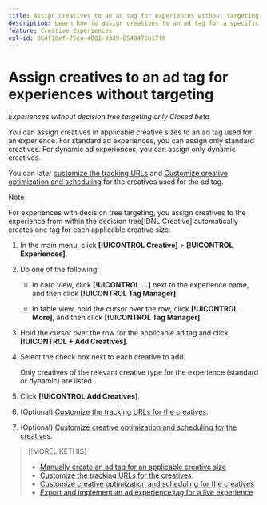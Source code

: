 ```yaml
---
title: Assign creatives to an ad tag for experiences without targeting
description: Learn how to assign creatives to an ad tag for a specific creative size.
feature: Creative Experiences
exl-id: 864f10ef-75ca-4081-93d9-8540476b17f0
---
```

# Assign creatives to an ad tag for experiences without targeting

*Experiences without decision tree targeting only*
*Closed beta*

You can assign creatives in applicable creative sizes to an ad tag used for an experience. For standard ad experiences, you can assign only standard creatives. For dynamic ad experiences, you can assign only dynamic creatives.<!-- Clarify what this does. It adds the image to the experience, but how does optimization work with multiple ad tags? -->

You can later [customize the tracking URLs](experience-tracking-urls-no-targeting.md) and [Customize creative optimization and scheduling](experience-optimization-scheduling-no-targeting.md) for the creatives used for the ad tag. 

>[!NOTE]
>
>For experiences with decision tree targeting, you assign creatives to the experience from within the decision tree[!DNL Creative] automatically creates one tag for each applicable creative size.

1. In the main menu, click **[!UICONTROL Creative]** > **[!UICONTROL Experiences]**.

1. Do one of the following:

   * In card view, click **[!UICONTROL ...]** next to the experience name, and then click **[!UICONTROL Tag Manager]**.
     
   * In table view, hold the cursor over the row, click **[!UICONTROL More]**, and then click **[!UICONTROL Tag Manager]**

1. Hold the cursor over the row for the applicable ad tag and click **[!UICONTROL + Add Creatives]**. <!-- Tag Manager has only a list view, but no card view, as of 2/2. -->

1. Select the check box next to each creative to add.

   Only creatives of the relevant creative type for the experience (standard or dynamic) are listed.

1. Click **[!UICONTROL Add Creatives]**.

1. (Optional) [Customize the tracking URLs for the creatives](experience-tracking-urls-no-targeting.md).
  
1. (Optional) [Customize creative optimization and scheduling for the creatives](experience-optimization-scheduling-no-targeting.md).

>[!MORELIKETHIS]
>* [Manually create an ad tag for an applicable creative size](experience-tag-create-manually.md)
>* [Customize the tracking URLs for the creatives](experience-tracking-urls-no-targeting.md).
>* [Customize creative optimization and scheduling for the creatives](experience-optimization-scheduling-no-targeting.md)
>* [Export and implement an ad experience tag for a live experience](experience-tag-export.md)

